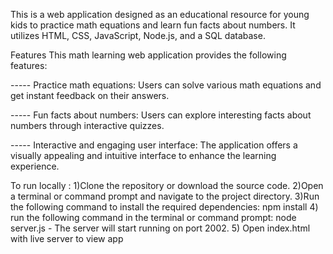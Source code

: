 
This is a web application designed as an educational resource for young kids to practice math equations and learn fun facts about numbers. It utilizes HTML, CSS, JavaScript, Node.js, and a SQL database.

Features This math learning web application provides the following features:

----- Practice math equations: Users can solve various math equations and get instant feedback on their answers.

----- Fun facts about numbers: Users can explore interesting facts about numbers through interactive quizzes.

----- Interactive and engaging user interface: The application offers a visually appealing and intuitive interface to enhance the learning experience.


To run locally : 
1)Clone the repository or download the source code. 
2)Open a terminal or command prompt and navigate to the project directory. 
3)Run the following command to install the required dependencies: npm install 
4) run the following command in the terminal or command prompt: node server.js -  The server will start running on port 2002.
5) Open index.html with live server to view app 

 
